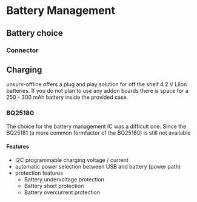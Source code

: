 # Battery Management

## Battery choice

### Connector

## Charging

unsurv-offline offers a plug and play solution for off the shelf 4.2 V LiIon batteries. If you do not plan to use any addon boards there is space for a 250 - 300 mAh battery inside the provided case.

### BQ25180

The choice for the battery management IC was a difficult one. Since the BQ25181 (a more common formfactor of the BQ25180) is still not available

#### Features

* I2C programmable charging voltage / current
* automatic power selection between USB and battery (power path)
* protection features
  * Battery undervoltage protection
  * Battery short protection
  * Battery overcurrent protection
